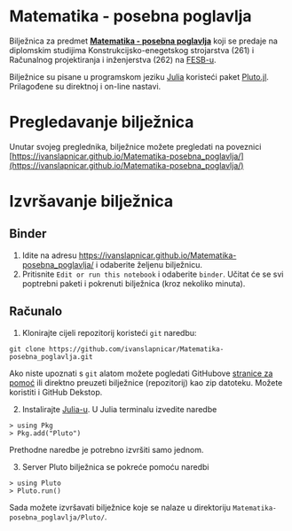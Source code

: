 # Matematika - posebna poglavlja

Bilježnica za predmet __[Matematika - posebna poglavlja](https://nastava.fesb.unist.hr/nastava/predmeti/14077)__ koji se predaje na diplomskim studijima Konstrukcijsko-enegetskog strojarstva (261) i Računalnog projektiranja i inženjerstva (262) na [FESB-u](https://www.fesb.unist.hr/).

Bilježnice su pisane u programskom jeziku [Julia](https://julialang.org) koristeći paket
[Pluto.jl](https://github.com/fonsp/Pluto.jl). Prilagođene su direktnoj i on-line nastavi.

# Pregledavanje bilježnica

Unutar svojeg preglednika, bilježnice možete pregledati na poveznici
[https://ivanslapnicar.github.io/Matematika-posebna_poglavlja/](https://ivanslapnicar.github.io/Matematika-posebna_poglavlja/)

#  Izvršavanje bilježnica

## Binder

1. Idite na adresu  https://ivanslapnicar.github.io/Matematika-posebna_poglavlja/ i odaberite željenu bilježnicu.
2. Pritisnite `Edit or run this notebook` i odaberite `binder`. Učitat će se svi poptrebni paketi i pokrenuti bilježnica (kroz nekoliko minuta).

## Računalo

1. Klonirajte cijeli repozitorij koristeći `git` naredbu:
```
git clone https://github.com/ivanslapnicar/Matematika-posebna_poglavlja.git
```
Ako niste upoznati s `git` alatom možete pogledati GitHubove [stranice za pomoć](https://help.github.com/articles/set-up-git/) ili direktno preuzeti bilježnice (repozitorij) kao zip datoteku. Možete koristiti i GitHub Dekstop.

2. Instalirajte [Julia-u](https://julialang.org/downloads/). U Julia terminalu izvedite naredbe
```
> using Pkg
> Pkg.add("Pluto")
```
Prethodne naredbe je potrebno izvršiti samo jednom.

3. Server Pluto bilježnica se pokreće pomoću naredbi
```
> using Pluto
> Pluto.run()
```

Sada možete izvršavati bilježnice koje se nalaze u direktoriju `Matematika-posebna_poglavlja/Pluto/`.
